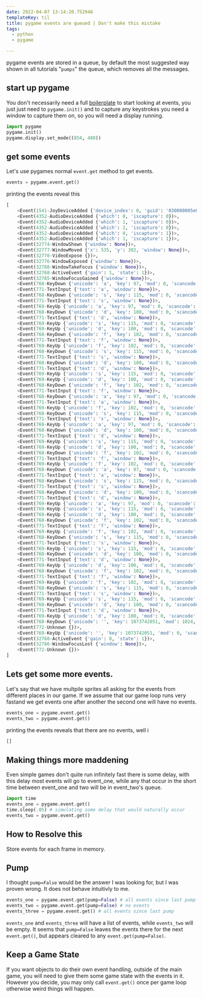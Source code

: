```yaml
---
date: 2022-04-07 13:14:20.752946
templateKey: til
title: pygame events are queued | Don't make this mistake
tags:
  - python
  - pygame

---
```


pygame events are stored in a queue, by default the most suggested way
shown in all tutorials "`pumps`" the queue, which removes all the
messages.

## start up pygame

You don't necessarily need a full
[boilerplate](https://waylonwalker.com/til/pygame-boilerplate-apr-2022/)
to start looking at events, you just just need to `pygame.init()` and
to capture any keystrokes you need a window to capture them on, so you
will need a display running.

```python
import pygame
pygame.init()
pygame.display.set_mode((854, 480))
```

## get some events

Let's use pygames normal `event.get` method to get events.

```python
events = pygame.event.get()
```

printing the events reveal this

```python
[
    <Event(1541-JoyDeviceAdded {'device_index': 0, 'guid': '030000005e0400008e02000010010000'})>,
    <Event(4352-AudioDeviceAdded {'which': 0, 'iscapture': 0})>,
    <Event(4352-AudioDeviceAdded {'which': 1, 'iscapture': 0})>,
    <Event(4352-AudioDeviceAdded {'which': 2, 'iscapture': 0})>,
    <Event(4352-AudioDeviceAdded {'which': 0, 'iscapture': 1})>,
    <Event(4352-AudioDeviceAdded {'which': 1, 'iscapture': 1})>,
    <Event(32774-WindowShown {'window': None})>,
    <Event(32777-WindowMoved {'x': 535, 'y': 302, 'window': None})>,
    <Event(32770-VideoExpose {})>,
    <Event(32776-WindowExposed {'window': None})>,
    <Event(32788-WindowTakeFocus {'window': None})>,
    <Event(32768-ActiveEvent {'gain': 1, 'state': 1})>,
    <Event(32785-WindowFocusGained {'window': None})>,
    <Event(768-KeyDown {'unicode': 'a', 'key': 97, 'mod': 0, 'scancode': 4, 'window': None})>,
    <Event(771-TextInput {'text': 'a', 'window': None})>,
    <Event(768-KeyDown {'unicode': 's', 'key': 115, 'mod': 0, 'scancode': 22, 'window': None})>,
    <Event(771-TextInput {'text': 's', 'window': None})>,
    <Event(769-KeyUp {'unicode': 'a', 'key': 97, 'mod': 0, 'scancode': 4, 'window': None})>,
    <Event(768-KeyDown {'unicode': 'd', 'key': 100, 'mod': 0, 'scancode': 7, 'window': None})>,
    <Event(771-TextInput {'text': 'd', 'window': None})>,
    <Event(769-KeyUp {'unicode': 's', 'key': 115, 'mod': 0, 'scancode': 22, 'window': None})>,
    <Event(769-KeyUp {'unicode': 'd', 'key': 100, 'mod': 0, 'scancode': 7, 'window': None})>,
    <Event(768-KeyDown {'unicode': 'f', 'key': 102, 'mod': 0, 'scancode': 9, 'window': None})>,
    <Event(771-TextInput {'text': 'f', 'window': None})>,
    <Event(769-KeyUp {'unicode': 'f', 'key': 102, 'mod': 0, 'scancode': 9, 'window': None})>,
    <Event(768-KeyDown {'unicode': 's', 'key': 115, 'mod': 0, 'scancode': 22, 'window': None})>,
    <Event(771-TextInput {'text': 's', 'window': None})>,
    <Event(768-KeyDown {'unicode': 'd', 'key': 100, 'mod': 0, 'scancode': 7, 'window': None})>,
    <Event(771-TextInput {'text': 'd', 'window': None})>,
    <Event(769-KeyUp {'unicode': 's', 'key': 115, 'mod': 0, 'scancode': 22, 'window': None})>,
    <Event(769-KeyUp {'unicode': 'd', 'key': 100, 'mod': 0, 'scancode': 7, 'window': None})>,
    <Event(768-KeyDown {'unicode': 'f', 'key': 102, 'mod': 0, 'scancode': 9, 'window': None})>,
    <Event(771-TextInput {'text': 'f', 'window': None})>,
    <Event(768-KeyDown {'unicode': 'a', 'key': 97, 'mod': 0, 'scancode': 4, 'window': None})>,
    <Event(771-TextInput {'text': 'a', 'window': None})>,
    <Event(769-KeyUp {'unicode': 'f', 'key': 102, 'mod': 0, 'scancode': 9, 'window': None})>,
    <Event(768-KeyDown {'unicode': 's', 'key': 115, 'mod': 0, 'scancode': 22, 'window': None})>,
    <Event(771-TextInput {'text': 's', 'window': None})>,
    <Event(769-KeyUp {'unicode': 'a', 'key': 97, 'mod': 0, 'scancode': 4, 'window': None})>,
    <Event(768-KeyDown {'unicode': 'd', 'key': 100, 'mod': 0, 'scancode': 7, 'window': None})>,
    <Event(771-TextInput {'text': 'd', 'window': None})>,
    <Event(769-KeyUp {'unicode': 's', 'key': 115, 'mod': 0, 'scancode': 22, 'window': None})>,
    <Event(769-KeyUp {'unicode': 'd', 'key': 100, 'mod': 0, 'scancode': 7, 'window': None})>,
    <Event(768-KeyDown {'unicode': 'f', 'key': 102, 'mod': 0, 'scancode': 9, 'window': None})>,
    <Event(771-TextInput {'text': 'f', 'window': None})>,
    <Event(769-KeyUp {'unicode': 'f', 'key': 102, 'mod': 0, 'scancode': 9, 'window': None})>,
    <Event(768-KeyDown {'unicode': 'a', 'key': 97, 'mod': 0, 'scancode': 4, 'window': None})>,
    <Event(771-TextInput {'text': 'a', 'window': None})>,
    <Event(768-KeyDown {'unicode': 's', 'key': 115, 'mod': 0, 'scancode': 22, 'window': None})>,
    <Event(771-TextInput {'text': 's', 'window': None})>,
    <Event(768-KeyDown {'unicode': 'd', 'key': 100, 'mod': 0, 'scancode': 7, 'window': None})>,
    <Event(771-TextInput {'text': 'd', 'window': None})>,
    <Event(769-KeyUp {'unicode': 'a', 'key': 97, 'mod': 0, 'scancode': 4, 'window': None})>,
    <Event(769-KeyUp {'unicode': 's', 'key': 115, 'mod': 0, 'scancode': 22, 'window': None})>,
    <Event(769-KeyUp {'unicode': 'd', 'key': 100, 'mod': 0, 'scancode': 7, 'window': None})>,
    <Event(768-KeyDown {'unicode': 'f', 'key': 102, 'mod': 0, 'scancode': 9, 'window': None})>,
    <Event(771-TextInput {'text': 'f', 'window': None})>,
    <Event(769-KeyUp {'unicode': 'f', 'key': 102, 'mod': 0, 'scancode': 9, 'window': None})>,
    <Event(768-KeyDown {'unicode': 's', 'key': 115, 'mod': 0, 'scancode': 22, 'window': None})>,
    <Event(771-TextInput {'text': 's', 'window': None})>,
    <Event(769-KeyUp {'unicode': 's', 'key': 115, 'mod': 0, 'scancode': 22, 'window': None})>,
    <Event(768-KeyDown {'unicode': 'd', 'key': 100, 'mod': 0, 'scancode': 7, 'window': None})>,
    <Event(771-TextInput {'text': 'd', 'window': None})>,
    <Event(769-KeyUp {'unicode': 'd', 'key': 100, 'mod': 0, 'scancode': 7, 'window': None})>,
    <Event(768-KeyDown {'unicode': 'f', 'key': 102, 'mod': 0, 'scancode': 9, 'window': None})>,
    <Event(771-TextInput {'text': 'f', 'window': None})>,
    <Event(769-KeyUp {'unicode': 'f', 'key': 102, 'mod': 0, 'scancode': 9, 'window': None})>,
    <Event(768-KeyDown {'unicode': 's', 'key': 115, 'mod': 0, 'scancode': 22, 'window': None})>,
    <Event(771-TextInput {'text': 's', 'window': None})>,
    <Event(769-KeyUp {'unicode': 's', 'key': 115, 'mod': 0, 'scancode': 22, 'window': None})>,
    <Event(768-KeyDown {'unicode': 'd', 'key': 100, 'mod': 0, 'scancode': 7, 'window': None})>,
    <Event(771-TextInput {'text': 'd', 'window': None})>,
    <Event(769-KeyUp {'unicode': 'd', 'key': 100, 'mod': 0, 'scancode': 7, 'window': None})>,
    <Event(768-KeyDown {'unicode': '', 'key': 1073742051, 'mod': 1024, 'scancode': 227, 'window': None})>,
    <Event(772-Unknown {})>,
    <Event(769-KeyUp {'unicode': '', 'key': 1073742051, 'mod': 0, 'scancode': 227, 'window': None})>,
    <Event(32768-ActiveEvent {'gain': 0, 'state': 1})>,
    <Event(32786-WindowFocusLost {'window': None})>,
    <Event(772-Unknown {})>
]
```

## Lets get some more events.

Let's say that we have multpile sprites all asking for the events from
different places in our game. If we assume that our game loop runs very
fastand we get events one after another the second one will have no
events.

```python
events_one = pygame.event.get()
events_two = pygame.event.get()
```

printing the events reveals that there are no events, well i

```python
[]
```

## Making things more maddening

Even simple games don't quite run infinitely fast there is some delay,
with this delay most events will go to event_one, while any that occur
in the short time between event_one and two will be in event_two's
queue.


```python
import time
events_one = pygame.event.get()
time.sleep(.05) # simulating some delay that would naturally occur
events_two = pygame.event.get()
```

## How to Resolve this

Store events for each frame in memory.

## Pump

I thought `pump=False` would be the answer I was looking for, but I was
proven wrong.  It does not behave intuitivly to me.

```python
events_one = pygame.event.get(pump=False) # all events since last pump
events_two = pygame.event.get(pump=False) # no events
events_three = pygame.event.get() # all events since last pump
```

`events_one` and `events_three` will have a list of events, while
`events_two` will be empty.  It seems that `pump=False` leaves the
events there for the next `event.get()`, but appears cleared to any
`event.get(pump=False)`.

## Keep a Game State

If you want objects to do their own event handling, outside of the main
game, you will need to give them some game state with the events in it.
However you decide, you may only call `event.get()` once per game loop
otherwise weird things will happen.

